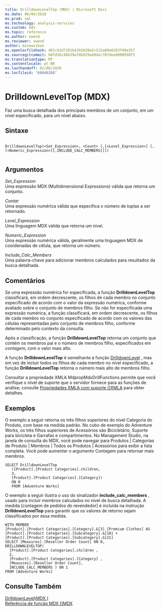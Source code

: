 ```yaml
---
title: DrilldownLevelTop (MDX) | Microsoft Docs
ms.date: 06/04/2018
ms.prod: sql
ms.technology: analysis-services
ms.custom: mdx
ms.topic: reference
ms.author: owend
ms.reviewer: owend
author: minewiskan
ms.openlocfilehash: 461c91d7261b42b5828e2c515a89e8203f40e357
ms.sourcegitcommit: b87d36c46b39af8b929ad94ec707dee8800950f5
ms.translationtype: MT
ms.contentlocale: pt-BR
ms.lasthandoff: 02/08/2020
ms.locfileid: "68049268"
---
```

# <a name="drilldownleveltop-mdx"></a>DrilldownLevelTop (MDX)


  Faz uma busca detalhada dos principais membros de um conjunto, em um nível especificado, para um nível abaixo.  
  
## <a name="syntax"></a>Sintaxe  
  
```  
  
DrilldownLevelTop(<Set_Expression>, <Count> [,[<Level_Expression>] [,[<Numeric_Expression>][,INCLUDE_CALC_MEMBERS]]])  
  
```  
  
## <a name="arguments"></a>Argumentos  
 *Set_Expression*  
 Uma expressão MDX (Multidimensional Expressions) válida que retorna um conjunto.  
  
 *Contar*  
 Uma expressão numérica válida que especifica o número de tuplas a ser retornado.  
  
 *Level_Expression*  
 Uma linguagem MDX válida que retorna um nível.  
  
 *Numeric_Expression*  
 Uma expressão numérica válida, geralmente uma linguagem MDX de coordenadas de célula, que retorna um número.  
  
 *Include_Calc_Members*  
 Uma palavra-chave para adicionar membros calculados para resultados da busca detalhada.  
  
## <a name="remarks"></a>Comentários  
 Se uma expressão numérica for especificada, a função **DrilldownLevelTop** classificará, em ordem decrescente, os filhos de cada membro no conjunto especificado de acordo com o valor da expressão numérica, conforme avaliado sobre o conjunto de membros filho. Se não for especificada uma expressão numérica, a função classificará, em ordem decrescente, os filhos de cada membro no conjunto especificado de acordo com os valores das células representadas pelo conjunto de membros filho, conforme determinado pelo contexto da consulta.  
  
 Após a classificação, a função **DrilldownLevelTop** retorna um conjunto que contém os membros pai e o número de membros filho, especificados em *contagem,* com o valor mais alto.  
  
 A função **DrilldownLevelTop** é semelhante à função [DrilldownLevel](../mdx/drilldownlevel-mdx.md) , mas em vez de incluir todos os filhos de cada membro no nível especificado, a função **DrilldownLevelTop** retorna o número mais alto de membros filho.  
  
 Consultar a propriedade XMLA MdpropMdxDrillFunctions permite que você verifique o nível de suporte que o servidor fornece para as funções de análise; consulte [Propriedades XMLA com suporte &#40;&#41;XMLA](https://docs.microsoft.com/bi-reference/xmla/xml-elements-properties/propertylist-element-supported-xmla-properties) para obter detalhes.  
  
## <a name="examples"></a>Exemplos  
 O exemplo a seguir retorna os três filhos superiores do nível Categoria do Produto, com base na medida padrão. No cubo de exemplo do Adventure Works, os três filhos superiores de Acessórios são Bicicletário, Suporte para bicicleta e Garrafas e compartimentos. No Management Studio, na janela de consulta do MDX, você pode navegar para Produtos | Categorias de Produto | Membros | Todos os Produtos | Acessórios para exibir a lista completa. Você pode aumentar o argumento Contagem para retornar mais membros.  
  
```  
SELECT DrilldownLevelTop   
   ([Product].[Product Categories].children,  
   3,  
   [Product].[Product Categories].[Category])  
   ON 0  
   FROM [Adventure Works]  
```  
  
 O exemplo a seguir ilustra o uso do sinalizador **include_calc_members** , usado para incluir membros calculados no nível de busca detalhada. A medida [contagem de pedidos do revendedor] é incluída na instrução **DrilldownLevelTop** para garantir que os valores de retorno sejam classificados por essa medida.  
  
```  
WITH MEMBER   
[Product].[Product Categories].[Category].&[3].[Premium Clothes] AS  
[Product].[Product Categories].[Subcategory].&[18] +  
[Product].[Product Categories].[Subcategory].&[21]  
SELECT [Measures].[Reseller Order Count] ON 0,  
DRILLDOWNLEVELTOP(  
  [Product].[Product Categories].children ,  
  2,  
  [Product].[Product Categories].[Category] ,  
  [Measures].[Reseller Order Count],  
  INCLUDE_CALC_MEMBERS ) ON 1  
FROM [Adventure Works]  
```  
  
## <a name="see-also"></a>Consulte Também  
 [DrilldownLevel&#41;MDX &#40;](../mdx/drilldownlevel-mdx.md)   
 [Referência de função MDX &#40;&#41;MDX](../mdx/mdx-function-reference-mdx.md)  
  
  
